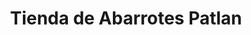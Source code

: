 ---
title: "Tienda de Abarrotes Patlan"
url: /guanajuato/tienda-de-abarrotes-patlan/
shop: comodidad
---